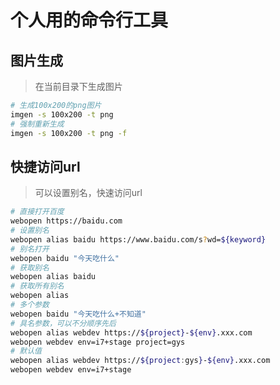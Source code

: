 # 个人用的命令行工具

## 图片生成

> 在当前目录下生成图片

```bash
# 生成100x200的png图片
imgen -s 100x200 -t png
# 强制重新生成
imgen -s 100x200 -t png -f
```

## 快捷访问url

> 可以设置别名，快速访问url

```bash
# 直接打开百度
webopen https://baidu.com
# 设置别名
webopen alias baidu https://www.baidu.com/s?wd=${keyword}
# 别名打开
webopen baidu "今天吃什么"
# 获取别名
webopen alias baidu
# 获取所有别名
webopen alias
# 多个参数
webopen baidu "今天吃什么+不知道"
# 具名参数，可以不分顺序先后
webopen alias webdev https://${project}-${env}.xxx.com
webopen webdev env=i7+stage project=gys
# 默认值
webopen alias webdev https://${project:gys}-${env}.xxx.com
webopen webdev env=i7+stage
```